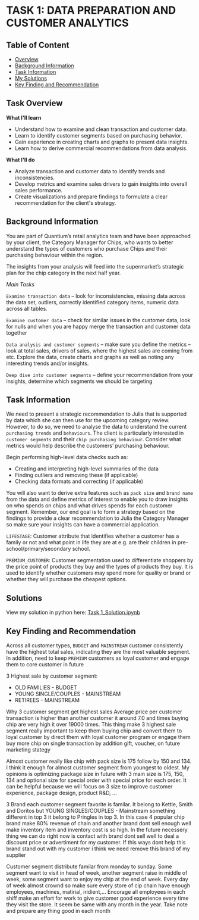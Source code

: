 # TASK 1: DATA PREPARATION AND CUSTOMER ANALYTICS
## Table of Content
 - [Overview](#overview)
 - [Background Information](#background-info)
 - [Task Information](#task-info)
 - [My Solutions](#solutions)
 - [Key Finding and Recommendation](#F&R)
## Task Overview <a class = 'anchor' id = 'overview'></a>
**What I'll learn**
- Understand how to examine and clean transaction and customer data.
- Learn to identify customer segments based on purchasing behavior.
- Gain experience in creating charts and graphs to present data insights.
- Learn how to derive commercial recommendations from data analysis.

**What I'll do**
- Analyze transaction and customer data to identify trends and inconsistencies. 
- Develop metrics and examine sales drivers to gain insights into overall sales performance. 
- Create visualizations and prepare findings to formulate a clear recommendation for the client's strategy.
## Background Information <a class = 'anchor' id = 'background-info'></a>
You are part of Quantium’s retail analytics team and have been approached by your client, the Category Manager for Chips, who wants to better understand the types of customers who purchase Chips and their purchasing behaviour within the region.

The insights from your analysis will feed into the supermarket’s strategic plan for the chip category in the next half year.

*Main Tasks*

`Examine transaction data` – look for inconsistencies, missing data across the data set, outliers, correctly identified category items, numeric data across all tables.

`Examine customer data` – check for similar issues in the customer data, look for nulls and when you are happy merge the transaction and customer data together

`Data analysis and customer segments` – make sure you define the metrics – look at total sales, drivers of sales, where the highest sales are coming from etc. Explore the data, create charts and graphs as well as noting any interesting trends and/or insights.

`Deep dive into customer segments`   – define your recommendation from your insights, determine which segments we should be targeting
## Task Information <a class = 'anchor' id = 'task-info'></a>
We need to present a strategic recommendation to Julia that is supported by data which she can then use for the upcoming category review. However, to do so, we need to analyse the data to understand the current `purchasing trends` and `behaviours`. The client is particularly interested in `customer segments` and their `chip purchasing behaviour`. Consider what metrics would help describe the customers’ purchasing behaviour.  

Begin performing high-level data checks such as:

- Creating and interpreting high-level summaries of the data
- Finding outliers and removing these (if applicable)
- Checking data formats and correcting (if applicable)

You will also want to derive extra features such as `pack size` and `brand name` from the data and define metrics of interest to enable you to draw insights on who spends on chips and what drives spends for each customer segment. Remember, our end goal is to form a strategy based on the findings to provide a clear recommendation to Julia the Category Manager so make sure your insights can have a commercial application.

`LIFESTAGE`: Customer attribute that identifies whether a customer has a family or not and what point in life they are at e.g. are their children in pre-school/primary/secondary school.

`PREMIUM_CUSTOMER`: Customer segmentation used to differentiate shoppers by the price point of products they buy and the types of products they buy. It is used to identify whether customers may spend more for quality or brand or whether they will purchase the cheapest options.
## Solutions <a class = 'anchor' id = 'solutions'></a>

View my solution in python here: [Task 1_Solution.ipynb](https://github.com/truonglearncode/Quantium-Data-Analytic-Virtual-Internship-/blob/main/Task%201_Data%20preparation%20and%20customer%20analytics/Task%201_Solution.ipynb)

## Key Finding and Recommendation <a class = 'anchor' id = 'F&R'></a>

Across all customer types, `BUDGET` and `MAINSTREAM` customer consistently have the highest total sales, indicating they are the most valuable segment. In addition, need to keep `PREMIUM` customers as loyal customer and engage them to core customer in future

3 Highest sale by customer segment:
- OLD FAMILIES - BUDGET
- YOUNG SINGLE/COUPLES - MAINSTREAM
- RETIREES - MAINSTREAM

Why 3 customer segment get highest sales
Average price per customer transaction is higher than another customer it around 7.0 and times buying chip are very high it over 19000 times. This thing make 3 highest sale segment really important to keep them buying chip and convert them to loyal customer by direct them with loyal customer program or engage them buy more chip on single transaction by addition gift, voucher, on future marketing stategy

Almost customer really like chip with pack size is 175 follow by 150 and 134. I think it enough for almost customer segment from youngest to oldest. My opinions is optimizing package size in future with 3 main size is 175, 150, 134 and optional size for special order with special price for each order. It can be helpful because we will focus on 3 size to improve customer experience, package design, product R&D, ...

3 Brand each customer segment favorite is familar. It belong to Kettle, Smith and Doritos but YOUNG SINGLES/COUPLES - Mainstream something different in top 3 it belong to Pringles in top 3. In this case 4 popular chip brand make 80% revenue of chain and another brand dont sell enough well make inventory item and inventory cost is so high. In the future necessery thing we can do right now is contact with brand dont sell well to deal a discount price or advertiment for my customer. If this ways dont help this brand stand out with my customer i think we need remove this brand of my supplier

Customer segment distribute familar from monday to sunday. Some segment want to visit in head of week, another segment raise in middle of week, some segment want to enjoy my chip at the end of week. Every day of week almost crownd so make sure every store of cip chain have enough employees, machines, matirial, iridient,... Encorage all employees in each shiff make an effort for work to give customer good experience every time they visit the store. It seem be same with any month in the year. Take note and prepare any thing good in each month 


